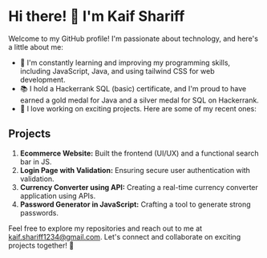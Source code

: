 # Hi there! 👋 I'm Kaif Shariff

Welcome to my GitHub profile! I'm passionate about technology, and here's a little about me:

- 🌱 I'm constantly learning and improving my programming skills, including JavaScript, Java, and using tailwind CSS for web development.
- 📚 I hold a Hackerrank SQL (basic) certificate, and I'm proud to have earned a gold medal for Java and a silver medal for SQL on Hackerrank.
- 🚀 I love working on exciting projects. Here are some of my recent ones:

## Projects

1. **Ecommerce Website:** Built the frontend (UI/UX) and a functional search bar in JS.
2. **Login Page with Validation:** Ensuring secure user authentication with validation.
3. **Currency Converter using API:** Creating a real-time currency converter application using APIs.
4. **Password Generator in JavaScript:** Crafting a tool to generate strong passwords.

Feel free to explore my repositories and reach out to me at kaif.shariff1234@gmail.com. Let's connect and collaborate on exciting projects together! 🚀
